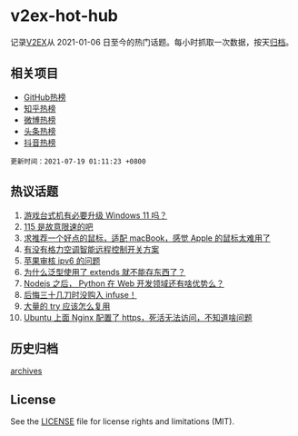 # v2ex-hot-hub

 记录[V2EX](https://www.v2ex.com/)从 2021-01-06 日至今的热门话题。每小时抓取一次数据，按天[归档](archives)。
 
 ## 相关项目

- [GitHub热榜](https://github.com/lonnyzhang423/github-hot-hub)
- [知乎热榜](https://github.com/lonnyzhang423/zhihu-hot-hub)
- [微博热榜](https://github.com/lonnyzhang423/weibo-hot-hub)
- [头条热榜](https://github.com/lonnyzhang423/toutiao-hot-hub)
- [抖音热榜](https://github.com/lonnyzhang423/douyin-hot-hub)


 `更新时间：2021-07-19 01:11:23 +0800`

## 热议话题

1. [游戏台式机有必要升级 Windows 11 吗？](https://www.v2ex.com/t/790184)
1. [115 是故意限速的吧](https://www.v2ex.com/t/790160)
1. [求推荐一个好点的鼠标，适配 macBook，感觉 Apple 的鼠标太难用了](https://www.v2ex.com/t/790186)
1. [有没有格力空调智能远程控制开关方案](https://www.v2ex.com/t/790154)
1. [苹果审核 ipv6 的问题](https://www.v2ex.com/t/790224)
1. [为什么泛型使用了 extends 就不能存东西了？](https://www.v2ex.com/t/790199)
1. [Nodejs 之后， Python 在 Web 开发领域还有啥优势么？](https://www.v2ex.com/t/790207)
1. [后悔三十几刀时没购入 infuse！](https://www.v2ex.com/t/790220)
1. [大量的 try 应该怎么复用](https://www.v2ex.com/t/790153)
1. [Ubuntu 上面 Nginx 配置了 https，死活无法访问，不知道啥问题](https://www.v2ex.com/t/790169)

## 历史归档

[archives](archives)

## License

See the [LICENSE](LICENSE) file for license rights and limitations (MIT).
